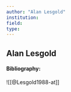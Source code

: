 ```yaml
---
author: "Alan Lesgold"
institution:
field:
type:
---
```


## Alan Lesgold
#### Bibliography:

![[@Lesgold1988-at]]